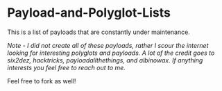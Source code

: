 # Payload-and-Polyglot-Lists
This is a list of payloads that are constantly under maintenance. 

*Note - I did not create all of these payloads, rather I scour the internet looking for interesting polyglots and payloads. A lot of the credit goes to six2dez, hacktricks, payloadallthethings, and albinowax. If anything interests you feel free to reach out to me.*

Feel free to fork as well!
